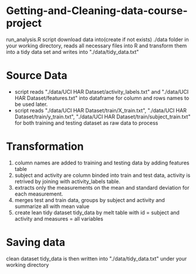 Getting-and-Cleaning-data-course-project
===============
run_analysis.R script download data into(create if not exists) ./data folder in your working directory, reads all necessary files into R and transform them into a tidy data set and writes into "./data/tidy_data.txt"
# Source Data
* script reads "./data/UCI HAR Dataset/activity_labels.txt" and "./data/UCI HAR Dataset/features.txt" into dataframe for column and rows names to be used later.
* script reads "./data/UCI HAR Dataset/train/X_train.txt", "./data/UCI HAR Dataset/train/y_train.txt", "./data/UCI HAR Dataset/train/subject_train.txt" for both training and testing dataset as raw data to process
# Transformation
1. column names are added to training and testing data by adding features table
2. subject and activity are column binded into train and test data, activity is retrived by joining with activity_labels table.
3. extracts only the measurements on the mean and standard deviation for each measurement.
4. merges test and train data, groups by subject and activity and summarize all with mean value
5. create lean tidy dataset tidy_data by melt table with id = subject and activity and measures = all variables
# Saving data
clean dataset tidy_data is then written into "./data/tidy_data.txt" under your working directory
